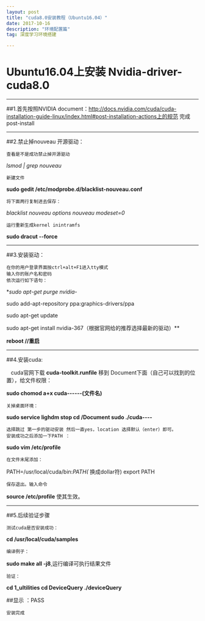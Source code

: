 ```yaml
---
layout: post
title: "cuda8.0安装教程（Ubuntu16.04）"
date: 2017-10-16 
description: "环境配置篇"
tag: 深度学习环境搭建

---  
```


# Ubuntu16.04上安装 Nvidia-driver-cuda8.0


----------


##1.首先按照NVIDIA document：http://docs.nvidia.com/cuda/cuda-installation-guide-linux/index.html#post-installation-actions上的规范 完成post-install


----------
##2.禁止掉nouveau 开源驱动：

    查看是不是成功禁止掉开源驱动
    
*lsmod | grep nouveau*

    新建文件

**sudo gedit /etc/modprobe.d/blacklist-nouveau.conf**

    将下面两行复制进去保存：

*blacklist nouveau
options nouveau modeset=0*

    运行重新生成kernel inintramfs

**sudo dracut --force**

---------
##3.安装驱动：

    在你的用户登录界面按ctrl+alt+F1进入tty模式
    输入你的账户名和密码
    依次运行如下语句：

**sudo apt-get purge nvidia-*

sudo add-apt-repository ppa:graphics-drivers/ppa

sudo apt-get update

sudo apt-get install nvidia-367（根据官网给的推荐选择最新的驱动）**

**reboot //重启**


----------

##4.安装cuda:

    cuda官网下载 **cuda-toolkit.runfile**
    移到 Document下面（自己可以找到的位置），给文件权限：

**sudo chomod a+x cuda------(文件名)**

    关掉桌面环境：

**sudo service lighdm stop
cd /Document
sudo ./cuda----**

    选择跳过 第一步的驱动安装 然后一直yes，location 选择默认（enter）即可。
    安装成功之后添加一下PATH ：

**sudo vim /etc/profile**

    在文件末尾添加：

PATH=/usr/local/cuda/bin:*PATH(* 换成dollar符)
export PATH

    保存退出。输入命令

**source /etc/profile**
使其生效。


----------
##5.后续验证步骤

    测试cuda是否安装成功：

**cd /usr/local/cuda/samples**

    编译例子：

**sudo make all -j8**,运行编译可执行结果文件

    验证：

**cd 1_ultilities 
cd DeviceQuery
./deviceQuery**

##显示 ：PASS

    安装完成



